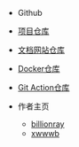 * Github
 * [项目仓库](https://github.com/billionray/ZZULI-COVID-healthreport)
 * [文档网站仓库](https://github.com/xwwwb/zzulidakadocs)
 * [Docker仓库](https://github.com/xwwwb/ZZULI-healthreport-docker)
 * [Git Action仓库](https://github.com/billionray/ZZULI-healthreport-actions)

* 作者主页
  * [billionray](https://github.com/billionray)
  * [xwwwb](https://github.com/xwwwb)
  
    

